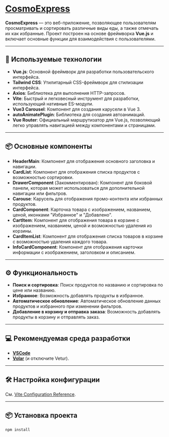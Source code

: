 # [CosmoExpress](https://vue-cosmo-express.vercel.app)

**CosmoExpress** — это веб-приложение, позволяющее пользователям просматривать и сортировать различные виды еды, а также отмечать их как избранные. Проект построен на основе фреймворка **Vue.js** и включает основные функции для взаимодействия с пользователями.

---

## 🚀 Используемые технологии

- **Vue.js**: Основной фреймворк для разработки пользовательского интерфейса.  
- **Tailwind CSS**: Утилитарный CSS-фреймворк для стилизации интерфейса.  
- **Axios**: Библиотека для выполнения HTTP-запросов.  
- **Vite**: Быстрый и легковесный инструмент для разработки, использующий нативные ES-модули.  
- **Vue3 Carousel**: Компонент для создания карусели в Vue 3.  
- **autoAnimatePlugin**: Библиотека для создания автоанимаций.  
- **Vue Router**: Официальный маршрутизатор для Vue.js, позволяющий легко управлять навигацией между компонентами и страницами.

---

## 📦 Основные компоненты

- **HeaderMain**: Компонент для отображения основного заголовка и навигации.  
- **CardList**: Компонент для отображения списка продуктов с возможностью сортировки.  
- **DrawerComponent** (Закомментирован): Компонент для боковой панели, которая может использоваться для дополнительной навигации или фильтров.  
- **Carouse**: Карусель для отображения промо-контента или избранных продуктов.  
- **CardComponent**: Карточка товара с изображением, названием, ценой, иконками "Избранное" и "Добавлено".  
- **CartItem**: Компонент для отображения товара в корзине с изображением, названием, ценой и возможностью удаления из корзины.  
- **CardItemList**: Компонент для отображения списка товаров в корзине с возможностью удаления каждого товара.  
- **InfoCardComponent**: Компонент для отображения карточки информации с изображением, заголовком и описанием.

---

## ⚙️ Функциональность

- **Поиск и сортировка**: Поиск продуктов по названию и сортировка по цене или названию.  
- **Избранное**: Возможность добавлять продукты в избранное.  
- **Автоматическое обновление**: Автоматическое обновление данных продуктов и избранного при изменении фильтров.  
- **Добавление в корзину и отправка заказа**: Возможность добавлять продукты в корзину и отправлять заказ.

---

## 💻 Рекомендуемая среда разработки

- [**VSCode**](https://code.visualstudio.com/)  
- [**Volar**](https://marketplace.visualstudio.com/items?itemName=Vue.volar) (и отключите Vetur).

---

## 🛠️ Настройка конфигурации

См. [Vite Configuration Reference](https://vitejs.dev/config/).

---

## 📦 Установка проекта

```bash
npm install
